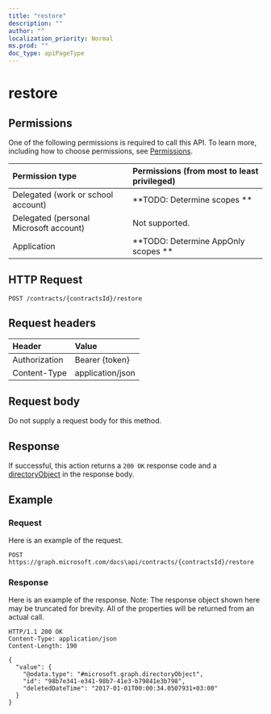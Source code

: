 ```yaml
---
title: "restore"
description: ""
author: ""
localization_priority: Normal
ms.prod: ""
doc_type: apiPageType
---
```


# restore



## Permissions
One of the following permissions is required to call this API. To learn more, including how to choose permissions, see [Permissions](/concepts/permissions-reference.md).

|Permission type|Permissions (from most to least privileged)|
|:---|:---|
|Delegated (work or school account)|**TODO: Determine scopes **|
|Delegated (personal Microsoft account)|Not supported.|
|Application|**TODO: Determine AppOnly scopes **|

## HTTP Request
<!-- {
  "blockType": "ignored"
}
-->
``` http
POST /contracts/{contractsId}/restore
```

## Request headers
|Header|Value|
|:---|:---|
|Authorization|Bearer {token}|
|Content-Type|application/json|

## Request body
Do not supply a request body for this method.

## Response
If successful, this action returns a `200 OK` response code and a [directoryObject](../resources/directoryObject.md) in the response body.

## Example

### Request
Here is an example of the request.
<!-- {
  "blockType": "request",
  "name": "contract_restore"
}
-->
``` http
POST https://graph.microsoft.com/docs\api/contracts/{contractsId}/restore
```

### Response
Here is an example of the response. Note: The response object shown here may be truncated for brevity. All of the properties will be returned from an actual call.
<!-- {
  "blockType": "response",
  "truncated": true,
  "@odata.type": "microsoft.graph.directoryobject"
}
-->
``` http
HTTP/1.1 200 OK
Content-Type: application/json
Content-Length: 190

{
  "value": {
    "@odata.type": "#microsoft.graph.directoryObject",
    "id": "98b7e341-e341-98b7-41e3-b79841e3b798",
    "deletedDateTime": "2017-01-01T00:00:34.0507931+03:00"
  }
}
```

